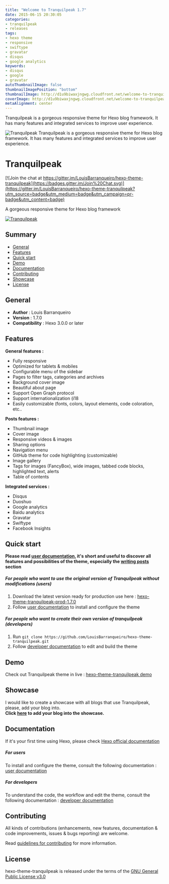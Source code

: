 ```yaml
---
title: "Welcome to Tranquilpeak 1.7"
date: 2015-06-15 20:30:05
categories:
- tranquilpeak
- releases
tags:
- hexo theme
- responsive
- swiftype
- gravatar
- disqus
- google analytics
keywords:
- disqus
- google
- gravatar
autoThumbnailImage: false
thumbnailImagePosition: "bottom"
thumbnailImage: http://d1u9biwaxjngwg.cloudfront.net/welcome-to-tranquilpeak/city-750.jpg
coverImage: http://d1u9biwaxjngwg.cloudfront.net/welcome-to-tranquilpeak/city.jpg
metaAlignment: center
---
```


Tranquilpeak is a gorgeous responsive theme for Hexo blog framework. It has many features and integrated services to improve user experience. 
<!-- excerpt -->

![Tranquilpeak](http://d1u9biwaxjngwg.cloudfront.net/showcases/showcase-v1.7.jpg)
Tranquilpeak is a gorgeous responsive theme for Hexo blog framework. It has many features and integrated services to improve user experience.
<!-- toc -->

# Tranquilpeak

[![Join the chat at https://gitter.im/LouisBarranqueiro/hexo-theme-tranquilpeak](https://badges.gitter.im/Join%20Chat.svg)](https://gitter.im/LouisBarranqueiro/hexo-theme-tranquilpeak?utm_source=badge&utm_medium=badge&utm_campaign=pr-badge&utm_content=badge)

A gorgeous responsive theme for Hexo blog framework 

[![Tranquilpeak](http://d1u9biwaxjngwg.cloudfront.net/showcases/showcase-v1.6.jpg)](http://louisbarranqueiro.github.io/hexo-theme-tranquilpeak)

## Summary ##

- [General](#general)
- [Features](#features)
- [Quick start](#quick-start)
- [Demo](#demo)
- [Documentation](#documentation)
- [Contributing](#contributing)
- [Showcase](#showcase)
- [License](#license)

## General ##

- **Author** : Louis Barranqueiro
- **Version** : 1.7.0
- **Compatibility** : Hexo 3.0.0 or later

## Features ##

**General features :**  

- Fully responsive
- Optimized for tablets & mobiles
- Configurable menu of the sidebar
- Pages to filter tags, categories and archives
- Background cover image
- Beautiful about page
- Support Open Graph protocol
- Support internationalization (i18
- Easily customizable (fonts, colors, layout elements, code coloration, etc..
  
**Posts features :**  

- Thumbnail image
- Cover image
- Responsive videos & images
- Sharing options
- Navigation menu
- GitHub theme for code highlighting (customizable)
- Image gallery
- Tags for images (FancyBox), wide images, tabbed code blocks, highlighted text, alerts
- Table of contents  
  
**Integrated services :**  

- Disqus
- Duoshuo
- Google analytics
- Baidu analytics
- Gravatar
- Swiftype
- Facebook Insights
 
## Quick start ##

**Please read [user documentation](https://github.com/LouisBarranqueiro/hexo-theme-tranquilpeak/blob/master/docs/user.md), it's short and useful to discover all features and possibilities of the theme, especially the  [writing posts](https://github.com/LouisBarranqueiro/hexo-theme-tranquilpeak/blob/master/docs/user.md#writing-posts) section**

##### For people who want to use the original version of Tranquilpeak without modifications (users)

1. Download the latest version ready for production use here : [hexo-theme-tranquilpeak-prod-1.7.0](https://github.com/LouisBarranqueiro/hexo-theme-tranquilpeak/releases/download/v1.7.0/hexo-theme-tranquilpeak-built-for-production-1.7.0.zip)
2. Follow [user documentation](https://github.com/LouisBarranqueiro/hexo-theme-tranquilpeak/blob/master/docs/user.md) to install and configure the theme  

##### For people who want to create their own version of tranquilpeak (developers) 

1. Run `git clone https://github.com/LouisBarranqueiro/hexo-theme-tranquilpeak.git`  
2. Follow [developer documentation](https://github.com/LouisBarranqueiro/hexo-theme-tranquilpeak/blob/master/docs/developer.md) to edit and build the theme  

## Demo  ##

Check out Tranquilpeak theme in live : [hexo-theme-tranquilpeak demo](http://louisbarranqueiro.github.io/hexo-theme-tranquilpeak)

## Showcase ##

I would like to create a showcase with all blogs that use Tranquilpeak, please, add your blog into.  
**Click [here](https://github.com/LouisBarranqueiro/hexo-theme-tranquilpeak/issues/new?title=Add%20my%20blog%20into%20the%20showcase&body=Hey,%20add%20my%20blog%20into%20the%20showcase:) to add your blog into the showcase.**

## Documentation ##

If it's your first time using Hexo, please check [Hexo official documentation](https://hexo.io/docs/)

##### For users  

To install and configure the theme, consult the following documentation : [user documentation](https://github.com/LouisBarranqueiro/hexo-theme-tranquilpeak/blob/master/docs/user.md)  

##### For developers

To understand the code, the workflow and edit the theme, consult the following documentation : [developer documentation](https://github.com/LouisBarranqueiro/hexo-theme-tranquilpeak/blob/master/docs/developer.md)

## Contributing ##

All kinds of contributions (enhancements, new features, documentation & code improvements, issues & bugs reporting) are welcome.

Read [guidelines for contributing](https://github.com/LouisBarranqueiro/hexo-theme-tranquilpeak/blob/master/.github/CONTRIBUTING.md) for more information.

## License ##

hexo-theme-tranquilpeak is released under the terms of the [GNU General Public License v3.0](https://github.com/LouisBarranqueiro/hexo-theme-tranquilpeak/blob/master/LICENSE)
